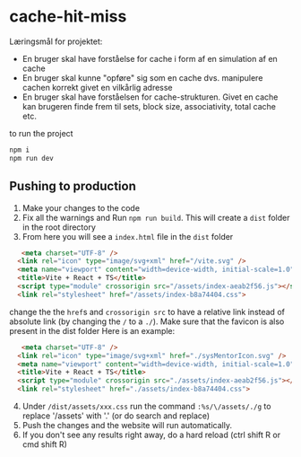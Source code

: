 # cache-hit-miss

Læringsmål for projektet:
- En bruger skal have forståelse for cache i form af en simulation af en cache
- En bruger skal kunne "opføre" sig som en cache dvs. manipulere cachen korrekt givet en vilkårlig adresse
- En bruger skal have forståelsen for cache-strukturen. Givet en cache kan brugeren finde frem til sets, block size, associativity, total cache etc.


to run the project
```sh
npm i
npm run dev
```


## Pushing to production
1. Make your changes to the code
2. Fix all the warnings and Run `npm run build`. This will create a `dist` folder in the root directory
3. From here you will see a `index.html` file in the `dist` folder
```html
   <meta charset="UTF-8" />
  <link rel="icon" type="image/svg+xml" href="/vite.svg" />
  <meta name="viewport" content="width=device-width, initial-scale=1.0" />
  <title>Vite + React + TS</title>
  <script type="module" crossorigin src="/assets/index-aeab2f56.js"></script>
  <link rel="stylesheet" href="/assets/index-b8a74404.css">
```
change the the `href`s and `crossorigin src` to have a relative link instead of absolute link (by changing the `/` to a `./`). Make sure that the favicon is also present in the dist folder
Here is an example:
```html
   <meta charset="UTF-8" />
  <link rel="icon" type="image/svg+xml" href="./sysMentorIcon.svg" />
  <meta name="viewport" content="width=device-width, initial-scale=1.0" />
  <title>Vite + React + TS</title>
  <script type="module" crossorigin src="./assets/index-aeab2f56.js"></script>
  <link rel="stylesheet" href="./assets/index-b8a74404.css">
```
4. Under `/dist/assets/xxx.css` run the command `:%s/\/assets/./g` to replace '/assets' with '.' (or do search and replace)
5. Push the changes and the website will run automatically. 
6. If you don't see any results right away, do a hard reload (ctrl shift R or cmd shift R)
